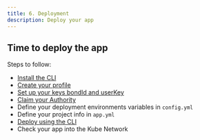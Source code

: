 ```yaml
---
title: 6. Deployment
description: Deploy your app
---
```


## Time to deploy the app

Steps to follow:

- [Install the CLI](https://dxos-docs.netlify.app/cli/installation/)
- [Create your profile](https://dxos-docs.netlify.app/cli/profile-creation/)
- [Set up your keys bondId and userKey](https://dxos-docs.netlify.app/cli/profile-keys-setup/)
- [Claim your Authority](https://dxos-docs.netlify.app/cli/profile-authority/)
- Define your deployment environments variables in `config.yml`
- Define your project info in `app.yml`
- [Deploy using the CLI](https://dxos-docs.netlify.app/cli/cli-app/app-deployment/)
- Check your app into the Kube Network
